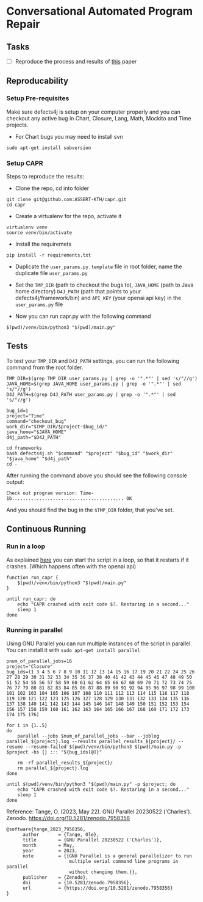 # Conversational Automated Program Repair


## Tasks

- [ ] Reproduce the process and results of [this](https://docs.gitlab.com/ee/user/project/repository/web_editor.html#upload-a-file) paper


## Reproducability

### Setup Pre-requisites

Make sure defects4j is setup on your computer properly and you can checkout any active bug in Chart, Closure, Lang, Math, Mockito and Time projects.

- For Chart bugs you may need to install svn
```
sudo apt-get install subversion
```

### Setup CAPR

Steps to reproduce the results:

- Clone the repo, cd into folder
```
git clone git@github.com:ASSERT-KTH/capr.git
cd capr
```

- Create a virtualenv for the repo, activate it
```
virtualenv venv
source venv/bin/activate
```

- Install the requiremets
```
pip install -r requirements.txt
```

- Duplicate the `user_params.py.template` file in root folder, name the duplicate file `user_params.py`

- Set the `TMP_DIR` (path to checkout the bugs to), `JAVA_HOME` (path to Java home directory) `D4J_PATH` (path that points to your defects4j/framework/bin) and `API_KEY` (your openai api key) in the `user_params.py` file

- Now you can run capr.py with the following command
```
$(pwd)/venv/bin/python3 "$(pwd)/main.py"
```

## Tests

To test your `TMP_DIR` and `D4J_PATH` settings, you can run the following command from the root folder.

```
TMP_DIR=$(grep TMP_DIR user_params.py | grep -o '".*"' | sed 's/"//g')
JAVA_HOME=$(grep JAVA_HOME user_params.py | grep -o '".*"' | sed 's/"//g')
D4J_PATH=$(grep D4J_PATH user_params.py | grep -o '".*"' | sed 's/"//g')

bug_id=1
project="Time"
command="checkout_bug"
work_dir="$TMP_DIR/$project-$bug_id/"
java_home="$JAVA_HOME"
d4j_path="$D4J_PATH"

cd frameworks
bash defects4j.sh "$command" "$project" "$bug_id" "$work_dir" "$java_home" "$d4j_path"
cd -
```
After running the command above you should see the following console output:
```
Check out program version: Time-1b......................................... OK
```
And you should find the bug in the `$TMP_DIR` folder, that you've set.

## Continuous Running

### Run in a loop

As explained [here](https://stackoverflow.com/questions/696839/how-do-i-write-a-bash-script-to-restart-a-process-if-it-dies) you can start the script in a loop, so that it restarts if it crashes. (Which happens often with the openai api)

```
function run_capr {
    $(pwd)/venv/bin/python3 "$(pwd)/main.py"
}

until run_capr; do
    echo "CAPR crashed with exit code $?. Restaring in a second..."
    sleep 1
done
```

### Running in parallel

Using GNU Parallel you can run multiple instances of the script in parallel. You can install it with `sudo apt-get install parallel`

```
pnum_of_parallel_jobs=16
project="Closure" 
bug_ids=(1 3 4 5 6 7 8 9 10 11 12 13 14 15 16 17 19 20 21 22 24 25 26 27 28 29 30 31 32 33 34 35 36 37 38 40 41 42 43 44 45 46 47 48 49 50 51 52 54 55 56 57 58 59 60 61 62 64 65 66 67 68 69 70 71 72 73 74 75 76 77 79 80 81 82 83 84 85 86 87 88 89 90 91 92 94 95 96 97 98 99 100 101 102 103 104 105 106 107 108 110 111 112 113 114 115 116 117 118 119 120 121 122 123 125 126 127 128 129 130 131 132 133 134 135 136 137 138 140 141 142 143 144 145 146 147 148 149 150 151 152 153 154 156 157 158 159 160 161 162 163 164 165 166 167 168 169 171 172 173 174 175 176)

for i in {1..5}
do
    parallel --jobs $num_of_parallel_jobs --bar --joblog parallel_${project}.log --results parallel_results_${project}/ --resume --resume-failed $(pwd)/venv/bin/python3 $(pwd)/main.py -p $project -bs {} ::: "${bug_ids[@]}"

    rm -rf parallel_results_${project}/
    rm parallel_${project}.log
done

until $(pwd)/venv/bin/python3 "$(pwd)/main.py" -p $project; do
    echo "CAPR crashed with exit code $?. Restaring in a second..."
    sleep 1
done
```

Reference: Tange, O. (2023, May 22). GNU Parallel 20230522 ('Charles'). Zenodo. https://doi.org/10.5281/zenodo.7958356

```
@software{tange_2023_7958356,
      author       = {Tange, Ole},
      title        = {GNU Parallel 20230522 ('Charles')},
      month        = May,
      year         = 2023,
      note         = {{GNU Parallel is a general parallelizer to run
                       multiple serial command line programs in parallel
                       without changing them.}},
      publisher    = {Zenodo},
      doi          = {10.5281/zenodo.7958356},
      url          = {https://doi.org/10.5281/zenodo.7958356}
}
```